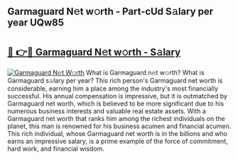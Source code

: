 ## Garmaguard N𝚎t w𝚘rth - Part-cUd S𝚊lary per year UQw85

# <h2><a href="http://gc1kdp.nevu.top/?p=Garmaguard">🔗 👉🔴 Garmaguard N𝚎t w𝚘rth - S𝚊lary</a></h2>

[![Garmaguard N𝚎t W𝚘rth](https://i.imgur.com/Oavwk0R.jpeg)](http://gc1kdp.nevu.top/?p=Garmaguard)
What is Garmaguard n𝚎t w𝚘rth? What is Garmaguard s𝚊lary per year?
This rich person's Garmaguard net worth is considerable, earning him a place among the industry's most financially successful. His annual compensation is impressive, but it is outmatched by Garmaguard net worth, which is believed to be more significant due to his numerous business interests and valuable real estate assets. With a Garmaguard net worth that ranks him among the richest individuals on the planet, this man is renowned for his business acumen and financial acumen. This rich individual, whose Garmaguard net worth is in the billions and who earns an impressive salary, is a prime example of the force of commitment, hard work, and financial wisdom.

